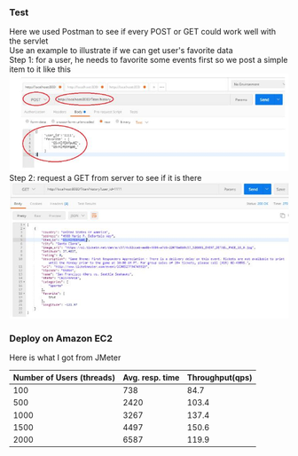 ### Test
Here we used Postman to see if every POST or GET could work well with the servlet  
Use an example to illustrate if we can get user's favorite data  
Step 1: for a user, he needs to favorite some events first so we post a simple item to it like this  
![image](https://github.com/DuoL/Event_Recommendation_Java/blob/master/images/PostFavorite.JPG)  
Step 2: request a GET from server to see if it is there  
![image](https://github.com/DuoL/Event_Recommendation_Java/blob/master/images/GETFavorite.JPG)

### Deploy on Amazon EC2
Here is what I got from JMeter  

|Number of Users (threads)| Avg. resp. time|Throughput(qps)|
|-------------------------|----------------|---------------|
|100                      |738             |84.7           |
|500                      |2420            |103.4          |
|1000                     |3267            |137.4          |
|1500                     |4497            |150.6          |
|2000                     |6587            |119.9          |
